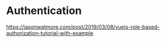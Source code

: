 # Authentication
https://jasonwatmore.com/post/2019/03/08/vuejs-role-based-authorization-tutorial-with-example

